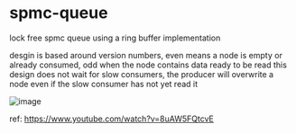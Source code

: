 # spmc-queue
lock free spmc queue using a ring buffer implementation 

desgin is based around version numbers, even means a node is empty or already consumed, odd when the node contains data ready to be read 
this design does not wait for slow consumers, the producer will overwrite a node even if the slow consumer has not yet read it 

![image](https://github.com/user-attachments/assets/297fc301-f1c0-4410-81d9-e2cccc61033c)


ref: https://www.youtube.com/watch?v=8uAW5FQtcvE
